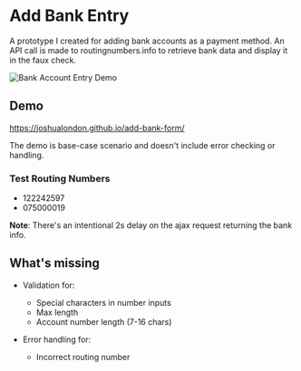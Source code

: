 # Add Bank Entry
A prototype I created for adding bank accounts as a payment method. An API call is made to routingnumbers.info to retrieve bank data and display it in the faux check.

![Bank Account Entry Demo](https://joshualondon.github.io/add-bank-form/demo/demo-bank-account-entry.gif)

## Demo
https://joshualondon.github.io/add-bank-form/

The demo is base-case scenario and doesn't include error checking or handling.

### Test Routing Numbers
- 122242597
- 075000019

**Note**: There's an intentional 2s delay on the ajax request returning the bank info.

## What's missing

- Validation for:
	- Special characters in number inputs
	- Max length
	- Account number length (7-16 chars)

- Error handling for:
	- Incorrect routing number